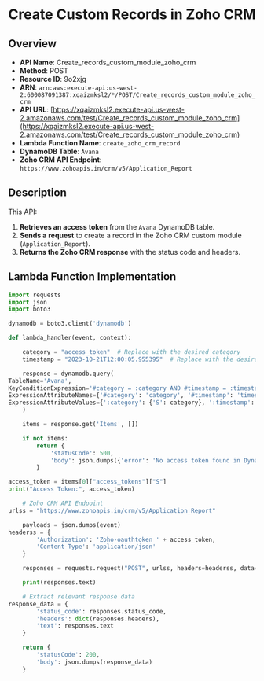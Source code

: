 # Create Custom Records in Zoho CRM

## Overview
- **API Name**: Create_records_custom_module_zoho_crm
- **Method**: POST
- **Resource ID**: 9o2xjg
- **ARN**: `arn:aws:execute-api:us-west-2:600087091387:xqaizmksl2/*/POST/Create_records_custom_module_zoho_crm`
- **API URL**: [https://xqaizmksl2.execute-api.us-west-2.amazonaws.com/test/Create_records_custom_module_zoho_crm](https://xqaizmksl2.execute-api.us-west-2.amazonaws.com/test/Create_records_custom_module_zoho_crm)
- **Lambda Function Name**: `create_zoho_crm_record`
- **DynamoDB Table**: `Avana`
- **Zoho CRM API Endpoint**: `https://www.zohoapis.in/crm/v5/Application_Report`

## Description
This API:
1. **Retrieves an access token** from the `Avana` DynamoDB table.
2. **Sends a request** to create a record in the Zoho CRM custom module (`Application_Report`).
3. **Returns the Zoho CRM response** with the status code and headers.

## Lambda Function Implementation

```python
import requests
import json
import boto3

dynamodb = boto3.client('dynamodb')

def lambda_handler(event, context):

    category = "access_token"  # Replace with the desired category
    timestamp = "2023-10-21T12:00:05.955395"  # Replace with the desired timestamp

    response = dynamodb.query(
TableName='Avana',
KeyConditionExpression='#category = :category AND #timestamp = :timestamp',
ExpressionAttributeNames={'#category': 'category', '#timestamp': 'timestamp'},
ExpressionAttributeValues={':category': {'S': category}, ':timestamp': {'S': timestamp}}
    )

    items = response.get('Items', [])

    if not items:
        return {
            'statusCode': 500,
            'body': json.dumps({'error': 'No access token found in DynamoDB'})
        }

access_token = items[0]["access_tokens"]["S"]
print("Access Token:", access_token)

    # Zoho CRM API Endpoint
urlss = "https://www.zohoapis.in/crm/v5/Application_Report"

    payloads = json.dumps(event)
headerss = {
        'Authorization': 'Zoho-oauthtoken ' + access_token,
        'Content-Type': 'application/json'
    }

    responses = requests.request("POST", urlss, headers=headerss, data=payloads)

    print(responses.text)

    # Extract relevant response data
response_data = {
        'status_code': responses.status_code,
        'headers': dict(responses.headers),
        'text': responses.text
    }

    return {
        'statusCode': 200,
        'body': json.dumps(response_data)
    }
